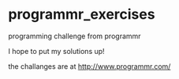 programmr_exercises
===================

programming challenge from programmr


I hope to put my solutions up!

the challanges are at http://www.programmr.com/

